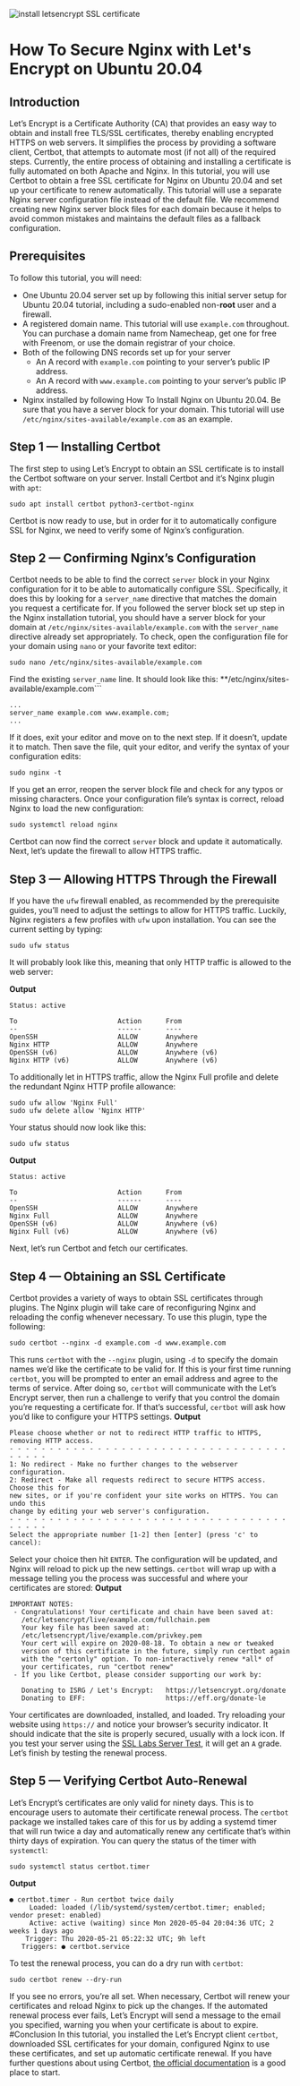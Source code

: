 ![ install letsencrypt SSL certificate](https://raw.githubusercontent.com/abdallhsamy/server-tuts/master/assets/img/ssl-certificate.png)
# How To Secure Nginx with Let's Encrypt on Ubuntu 20.04

## Introduction
Let’s Encrypt is a Certificate Authority (CA) that provides an easy way to obtain and install free TLS/SSL certificates, thereby enabling encrypted HTTPS on web servers. It simplifies the process by providing a software client, Certbot, that attempts to automate most (if not all) of the required steps. Currently, the entire process of obtaining and installing a certificate is fully automated on both Apache and Nginx.
In this tutorial, you will use Certbot to obtain a free SSL certificate for Nginx on Ubuntu 20.04 and set up your certificate to renew automatically.
This tutorial will use a separate Nginx server configuration file instead of the default file. We recommend creating new Nginx server block files for each domain because it helps to avoid common mistakes and maintains the default files as a fallback configuration.
## Prerequisites
To follow this tutorial, you will need:
  * One Ubuntu 20.04 server set up by following this initial server setup for Ubuntu 20.04 tutorial, including a sudo-enabled non-**root** user and a firewall.
  * A registered domain name. This tutorial will use `example.com` throughout. You can purchase a domain name from Namecheap, get one for free with Freenom, or use the domain registrar of your choice.
  * Both of the following DNS records set up for your server
     * An A record with `example.com` pointing to your server’s public IP address.
     * An A record with `www.example.com` pointing to your server’s public IP address.
  * Nginx installed by following How To Install Nginx on Ubuntu 20.04. Be sure that you have a server block for your domain. This tutorial will use `/etc/nginx/sites-available/example.com` as an example.
## Step 1 — Installing Certbot
The first step to using Let’s Encrypt to obtain an SSL certificate is to install the Certbot software on your server.
Install Certbot and it’s Nginx plugin with `apt`:
```
sudo apt install certbot python3-certbot-nginx
```
Certbot is now ready to use, but in order for it to automatically configure SSL for Nginx, we need to verify some of Nginx’s configuration.
## Step 2 — Confirming Nginx’s Configuration
Certbot needs to be able to find the correct `server` block in your Nginx configuration for it to be able to automatically configure SSL. Specifically, it does this by looking for a `server_name` directive that matches the domain you request a certificate for.
If you followed the server block set up step in the Nginx installation tutorial, you should have a server block for your domain at `/etc/nginx/sites-available/example.com` with the `server_name` directive already set appropriately.
To check, open the configuration file for your domain using `nano` or your favorite text editor:
```
sudo nano /etc/nginx/sites-available/example.com
```
Find the existing `server_name` line. It should look like this:
**/etc/nginx/sites-available/example.com```
```
...
server_name example.com www.example.com;
...
```
If it does, exit your editor and move on to the next step.
If it doesn’t, update it to match. Then save the file, quit your editor, and verify the syntax of your configuration edits:
```
sudo nginx -t
```
If you get an error, reopen the server block file and check for any typos or missing characters. Once your configuration file’s syntax is correct, reload Nginx to load the new configuration:
```
sudo systemctl reload nginx
```
Certbot can now find the correct `server` block and update it automatically.
Next, let’s update the firewall to allow HTTPS traffic.
## Step 3 — Allowing HTTPS Through the Firewall
If you have the `ufw` firewall enabled, as recommended by the prerequisite guides, you’ll need to adjust the settings to allow for HTTPS traffic. Luckily, Nginx registers a few profiles with `ufw` upon installation.
You can see the current setting by typing:
```
sudo ufw status
```
It will probably look like this, meaning that only HTTP traffic is allowed to the web server:

**Output**
```
Status: active

To                         Action      From
--                         ------      ----
OpenSSH                    ALLOW       Anywhere                  
Nginx HTTP                 ALLOW       Anywhere                  
OpenSSH (v6)               ALLOW       Anywhere (v6)             
Nginx HTTP (v6)            ALLOW       Anywhere (v6)
```
To additionally let in HTTPS traffic, allow the Nginx Full profile and delete the redundant Nginx HTTP profile allowance:
```
sudo ufw allow 'Nginx Full'
sudo ufw delete allow 'Nginx HTTP'
```
Your status should now look like this:
```
sudo ufw status
```
**Output**
```
Status: active

To                         Action      From
--                         ------      ----
OpenSSH                    ALLOW       Anywhere
Nginx Full                 ALLOW       Anywhere
OpenSSH (v6)               ALLOW       Anywhere (v6)
Nginx Full (v6)            ALLOW       Anywhere (v6)
```
Next, let’s run Certbot and fetch our certificates.
## Step 4 — Obtaining an SSL Certificate
Certbot provides a variety of ways to obtain SSL certificates through plugins. The Nginx plugin will take care of reconfiguring Nginx and reloading the config whenever necessary. To use this plugin, type the following:
```
sudo certbot --nginx -d example.com -d www.example.com
```
This runs `certbot` with the `--nginx` plugin, using `-d` to specify the domain names we’d like the certificate to be valid for.
If this is your first time running `certbot`, you will be prompted to enter an email address and agree to the terms of service. After doing so, `certbot` will communicate with the Let’s Encrypt server, then run a challenge to verify that you control the domain you’re requesting a certificate for.
If that’s successful, `certbot` will ask how you’d like to configure your HTTPS settings.
**Output**
```
Please choose whether or not to redirect HTTP traffic to HTTPS, removing HTTP access.
- - - - - - - - - - - - - - - - - - - - - - - - - - - - - - - - - - - - - - - -
1: No redirect - Make no further changes to the webserver configuration.
2: Redirect - Make all requests redirect to secure HTTPS access. Choose this for
new sites, or if you're confident your site works on HTTPS. You can undo this
change by editing your web server's configuration.
- - - - - - - - - - - - - - - - - - - - - - - - - - - - - - - - - - - - - - - -
Select the appropriate number [1-2] then [enter] (press 'c' to cancel):
```
Select your choice then hit `ENTER`. The configuration will be updated, and Nginx will reload to pick up the new settings. `certbot` will wrap up with a message telling you the process was successful and where your certificates are stored:
**Output**
```
IMPORTANT NOTES:
 - Congratulations! Your certificate and chain have been saved at:
   /etc/letsencrypt/live/example.com/fullchain.pem
   Your key file has been saved at:
   /etc/letsencrypt/live/example.com/privkey.pem
   Your cert will expire on 2020-08-18. To obtain a new or tweaked
   version of this certificate in the future, simply run certbot again
   with the "certonly" option. To non-interactively renew *all* of
   your certificates, run "certbot renew"
 - If you like Certbot, please consider supporting our work by:

   Donating to ISRG / Let's Encrypt:   https://letsencrypt.org/donate
   Donating to EFF:                    https://eff.org/donate-le
```
Your certificates are downloaded, installed, and loaded. Try reloading your website using `https://` and notice your browser’s security indicator. It should indicate that the site is properly secured, usually with a lock icon. If you test your server using the [SSL Labs Server Test](https://www.ssllabs.com/ssltest), it will get an `A` grade.
Let’s finish by testing the renewal process.
## Step 5 — Verifying Certbot Auto-Renewal
Let’s Encrypt’s certificates are only valid for ninety days. This is to encourage users to automate their certificate renewal process. The `certbot` package we installed takes care of this for us by adding a systemd timer that will run twice a day and automatically renew any certificate that’s within thirty days of expiration.
You can query the status of the timer with `systemctl`:
```
sudo systemctl status certbot.timer
```
**Output**
```
● certbot.timer - Run certbot twice daily
     Loaded: loaded (/lib/systemd/system/certbot.timer; enabled; vendor preset: enabled)
     Active: active (waiting) since Mon 2020-05-04 20:04:36 UTC; 2 weeks 1 days ago
    Trigger: Thu 2020-05-21 05:22:32 UTC; 9h left
   Triggers: ● certbot.service
```
To test the renewal process, you can do a dry run with `certbot`:
```
sudo certbot renew --dry-run
```
If you see no errors, you’re all set. When necessary, Certbot will renew your certificates and reload Nginx to pick up the changes. If the automated renewal process ever fails, Let’s Encrypt will send a message to the email you specified, warning you when your certificate is about to expire.
#Conclusion
In this tutorial, you installed the Let’s Encrypt client `certbot`, downloaded SSL certificates for your domain, configured Nginx to use these certificates, and set up automatic certificate renewal. If you have further questions about using Certbot, [the official documentation](https://certbot.eff.org/docs) is a good place to start.

